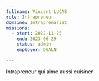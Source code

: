 ```yaml
---
fullname: Vincent LUCAS
role: Intrapreneur
domaine: Intraprenariat
missions:
  - start: 2022-11-25
    end: 2023-06-29
    status: admin
    employer: DGALN

---
```



Intrapreneur qui aime aussi cuisiner
